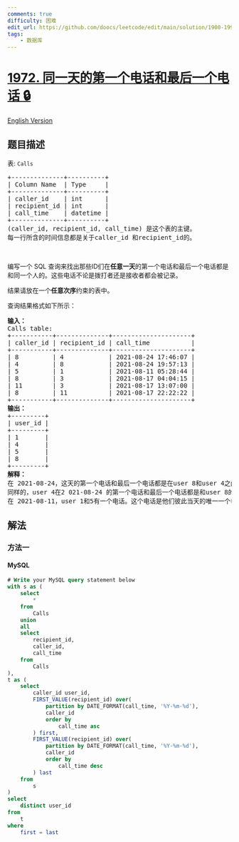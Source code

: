 ```yaml
---
comments: true
difficulty: 困难
edit_url: https://github.com/doocs/leetcode/edit/main/solution/1900-1999/1972.First%20and%20Last%20Call%20On%20the%20Same%20Day/README.md
tags:
    - 数据库
---
```


<!-- problem:start -->

# [1972. 同一天的第一个电话和最后一个电话 🔒](https://leetcode.cn/problems/first-and-last-call-on-the-same-day)

[English Version](/solution/1900-1999/1972.First%20and%20Last%20Call%20On%20the%20Same%20Day/README_EN.md)

## 题目描述

<!-- description:start -->

<p>表: <code>Calls</code></p>

<pre>
+--------------+----------+
| Column Name  | Type     |
+--------------+----------+
| caller_id    | int      |
| recipient_id | int      |
| call_time    | datetime |
+--------------+----------+
(caller_id, recipient_id, call_time) 是这个表的主键。
每一行所含的时间信息都是关于caller_id 和recipient_id的。
</pre>

<p>&nbsp;</p>

<p>编写一个 SQL 查询来找出那些ID们在<strong>任意一天</strong>的第一个电话和最后一个电话都是和同一个人的。这些电话不论是拨打者还是接收者都会被记录。</p>

<p>结果请放在一个<strong>任意次序</strong>约束的表中。</p>

<p>查询结果格式如下所示：</p>

<pre>
<strong>输入：</strong>
Calls table:
+-----------+--------------+---------------------+
| caller_id | recipient_id | call_time           |
+-----------+--------------+---------------------+
| 8         | 4            | 2021-08-24 17:46:07 |
| 4         | 8            | 2021-08-24 19:57:13 |
| 5         | 1            | 2021-08-11 05:28:44 |
| 8         | 3            | 2021-08-17 04:04:15 |
| 11        | 3            | 2021-08-17 13:07:00 |
| 8         | 11           | 2021-08-17 22:22:22 |
+-----------+--------------+---------------------+
<strong>输出：</strong>
+---------+
| user_id |
+---------+
| 1       |
| 4       |
| 5       |
| 8       |
+---------+
<strong>解释：</strong>
在 2021-08-24，这天的第一个电话和最后一个电话都是在user 8和user 4之间。user8应该被包含在答案中。
同样的，user 4在2 021-08-24 的第一个电话和最后一个电话都是和user 8的。user 4也应该被包含在答案中。
在 2021-08-11，user 1和5有一个电话。这个电话是他们彼此当天的唯一一个电话。因此这个电话是他们当天的第一个电话也是最后一个电话，他们都应该被包含在答案中。
</pre>

<!-- description:end -->

## 解法

<!-- solution:start -->

### 方法一

<!-- tabs:start -->

#### MySQL

```sql
# Write your MySQL query statement below
with s as (
    select
        *
    from
        Calls
    union
    all
    select
        recipient_id,
        caller_id,
        call_time
    from
        Calls
),
t as (
    select
        caller_id user_id,
        FIRST_VALUE(recipient_id) over(
            partition by DATE_FORMAT(call_time, '%Y-%m-%d'),
            caller_id
            order by
                call_time asc
        ) first,
        FIRST_VALUE(recipient_id) over(
            partition by DATE_FORMAT(call_time, '%Y-%m-%d'),
            caller_id
            order by
                call_time desc
        ) last
    from
        s
)
select
    distinct user_id
from
    t
where
    first = last
```

<!-- tabs:end -->

<!-- solution:end -->

<!-- problem:end -->
